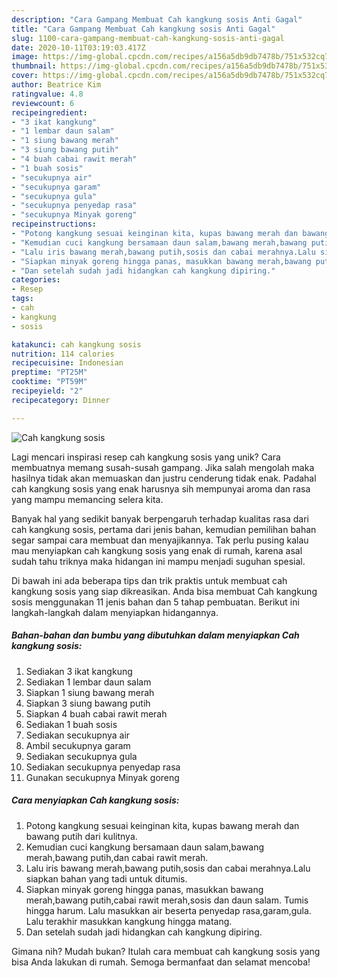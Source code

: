 ```yaml
---
description: "Cara Gampang Membuat Cah kangkung sosis Anti Gagal"
title: "Cara Gampang Membuat Cah kangkung sosis Anti Gagal"
slug: 1100-cara-gampang-membuat-cah-kangkung-sosis-anti-gagal
date: 2020-10-11T03:19:03.417Z
image: https://img-global.cpcdn.com/recipes/a156a5db9db7478b/751x532cq70/cah-kangkung-sosis-foto-resep-utama.jpg
thumbnail: https://img-global.cpcdn.com/recipes/a156a5db9db7478b/751x532cq70/cah-kangkung-sosis-foto-resep-utama.jpg
cover: https://img-global.cpcdn.com/recipes/a156a5db9db7478b/751x532cq70/cah-kangkung-sosis-foto-resep-utama.jpg
author: Beatrice Kim
ratingvalue: 4.8
reviewcount: 6
recipeingredient:
- "3 ikat kangkung"
- "1 lembar daun salam"
- "1 siung bawang merah"
- "3 siung bawang putih"
- "4 buah cabai rawit merah"
- "1 buah sosis"
- "secukupnya air"
- "secukupnya garam"
- "secukupnya gula"
- "secukupnya penyedap rasa"
- "secukupnya Minyak goreng"
recipeinstructions:
- "Potong kangkung sesuai keinginan kita, kupas bawang merah dan bawang putih dari kulitnya."
- "Kemudian cuci kangkung bersamaan daun salam,bawang merah,bawang putih,dan cabai rawit merah."
- "Lalu iris bawang merah,bawang putih,sosis dan cabai merahnya.Lalu siapkan bahan yang tadi untuk ditumis."
- "Siapkan minyak goreng hingga panas, masukkan bawang merah,bawang putih,cabai rawit merah,sosis dan daun salam. Tumis hingga harum. Lalu masukkan air beserta penyedap rasa,garam,gula. Lalu terakhir masukkan kangkung hingga matang."
- "Dan setelah sudah jadi hidangkan cah kangkung dipiring."
categories:
- Resep
tags:
- cah
- kangkung
- sosis

katakunci: cah kangkung sosis 
nutrition: 114 calories
recipecuisine: Indonesian
preptime: "PT25M"
cooktime: "PT59M"
recipeyield: "2"
recipecategory: Dinner

---
```



![Cah kangkung sosis](https://img-global.cpcdn.com/recipes/a156a5db9db7478b/751x532cq70/cah-kangkung-sosis-foto-resep-utama.jpg)

Lagi mencari inspirasi resep cah kangkung sosis yang unik? Cara membuatnya memang susah-susah gampang. Jika salah mengolah maka hasilnya tidak akan memuaskan dan justru cenderung tidak enak. Padahal cah kangkung sosis yang enak harusnya sih mempunyai aroma dan rasa yang mampu memancing selera kita.



Banyak hal yang sedikit banyak berpengaruh terhadap kualitas rasa dari cah kangkung sosis, pertama dari jenis bahan, kemudian pemilihan bahan segar sampai cara membuat dan menyajikannya. Tak perlu pusing kalau mau menyiapkan cah kangkung sosis yang enak di rumah, karena asal sudah tahu triknya maka hidangan ini mampu menjadi suguhan spesial.


Di bawah ini ada beberapa tips dan trik praktis untuk membuat cah kangkung sosis yang siap dikreasikan. Anda bisa membuat Cah kangkung sosis menggunakan 11 jenis bahan dan 5 tahap pembuatan. Berikut ini langkah-langkah dalam menyiapkan hidangannya.

<!--inarticleads1-->

##### Bahan-bahan dan bumbu yang dibutuhkan dalam menyiapkan Cah kangkung sosis:

1. Sediakan 3 ikat kangkung
1. Sediakan 1 lembar daun salam
1. Siapkan 1 siung bawang merah
1. Siapkan 3 siung bawang putih
1. Siapkan 4 buah cabai rawit merah
1. Sediakan 1 buah sosis
1. Sediakan secukupnya air
1. Ambil secukupnya garam
1. Sediakan secukupnya gula
1. Sediakan secukupnya penyedap rasa
1. Gunakan secukupnya Minyak goreng




<!--inarticleads2-->

##### Cara menyiapkan Cah kangkung sosis:

1. Potong kangkung sesuai keinginan kita, kupas bawang merah dan bawang putih dari kulitnya.
1. Kemudian cuci kangkung bersamaan daun salam,bawang merah,bawang putih,dan cabai rawit merah.
1. Lalu iris bawang merah,bawang putih,sosis dan cabai merahnya.Lalu siapkan bahan yang tadi untuk ditumis.
1. Siapkan minyak goreng hingga panas, masukkan bawang merah,bawang putih,cabai rawit merah,sosis dan daun salam. Tumis hingga harum. Lalu masukkan air beserta penyedap rasa,garam,gula. Lalu terakhir masukkan kangkung hingga matang.
1. Dan setelah sudah jadi hidangkan cah kangkung dipiring.




Gimana nih? Mudah bukan? Itulah cara membuat cah kangkung sosis yang bisa Anda lakukan di rumah. Semoga bermanfaat dan selamat mencoba!
